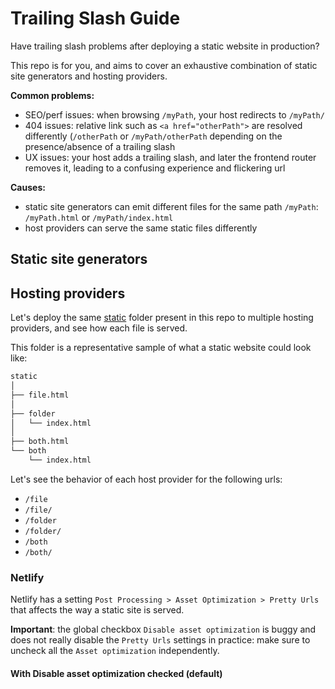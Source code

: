 # Trailing Slash Guide

Have trailing slash problems after deploying a static website in production?

This repo is for you, and aims to cover an exhaustive combination of static site generators and hosting providers.

**Common problems:**

- SEO/perf issues: when browsing `/myPath`, your host redirects to `/myPath/`
- 404 issues: relative link such as `<a href="otherPath">` are resolved differently (`/otherPath` or `/myPath/otherPath` depending on the presence/absence of a trailing slash
- UX issues: your host adds a trailing slash, and later the frontend router removes it, leading to a confusing experience and flickering url

**Causes:**

- static site generators can emit different files for the same path `/myPath`: `/myPath.html` or `/myPath/index.html`
- host providers can serve the same static files differently

## Static site generators


## Hosting providers

Let's deploy the same [static](/static) folder present in this repo to multiple hosting providers, and see how each file is served.

This folder is a representative sample of what a static website could look like:

```sh 
static
│
├── file.html
│
├── folder
│   └── index.html
│
├── both.html
└── both
    └── index.html
```

Let's see the behavior of each host provider for the following urls:

- `/file`
- `/file/`
- `/folder`
- `/folder/`
- `/both`
- `/both/`

### Netlify

Netlify has a setting `Post Processing > Asset Optimization > Pretty Urls` that affects the way a static site is served.

**Important**: the global checkbox `Disable asset optimization` is buggy and does not really disable the `Pretty Urls` settings in practice: make sure to uncheck all the `Asset optimization` independently.

#### With Disable asset optimization checked (default)

